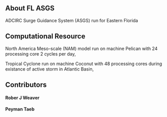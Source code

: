 ## About FL ASGS

ADCIRC Surge Guidance System (ASGS) run for Eastern Florida

## Computational Resource

North America Meso-scale (NAM) model run on machine Pelican with 24 processing core 2 cycles per day, 

Tropical Cyclone run on machine Coconut with 48 processing cores during existance of active storm in Atlantic Basin,

## Contributors

#### Rober J Weaver                                            

#### Peyman Taeb 

